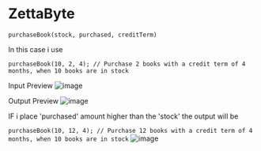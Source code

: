 # ZettaByte

`purchaseBook(stock, purchased, creditTerm)`

In this case i use 

`purchaseBook(10, 2, 4); // Purchase 2 books with a credit term of 4 months, when 10 books are in stock`

Input Preview
![image](https://user-images.githubusercontent.com/81912624/225216855-0f9f104a-87f2-4cb5-9e2f-d47055710b04.png)


Output Preview
![image](https://user-images.githubusercontent.com/81912624/225216938-f5869346-2baa-4569-ab76-379d6a0d32d7.png)


IF i place 'purchased' amount higher than the 'stock' the output will be

`purchaseBook(10, 12, 4); // Purchase 12 books with a credit term of 4 months, when 10 books are in stock`
![image](https://user-images.githubusercontent.com/81912624/225217307-3d3e1477-85e1-4dbc-bd4d-baad6556d78b.png)
